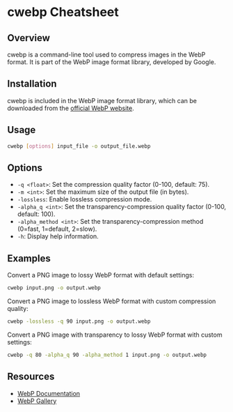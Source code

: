 # cwebp Cheatsheet

## Overview

cwebp is a command-line tool used to compress images in the WebP format. It is part of the WebP image format library, developed by Google.

## Installation

cwebp is included in the WebP image format library, which can be downloaded from the [official WebP website](https://developers.google.com/speed/webp/docs/using).

## Usage

```bash
cwebp [options] input_file -o output_file.webp
```

## Options

- `-q <float>`: Set the compression quality factor (0-100, default: 75).
- `-m <int>`: Set the maximum size of the output file (in bytes).
- `-lossless`: Enable lossless compression mode.
- `-alpha_q <int>`: Set the transparency-compression quality factor (0-100, default: 100).
- `-alpha_method <int>`: Set the transparency-compression method (0=fast, 1=default, 2=slow).
- `-h`: Display help information.

## Examples

Convert a PNG image to lossy WebP format with default settings:

```bash
cwebp input.png -o output.webp
```

Convert a PNG image to lossless WebP format with custom compression quality:

```bash
cwebp -lossless -q 90 input.png -o output.webp
```

Convert a PNG image with transparency to lossy WebP format with custom settings:

```bash
cwebp -q 80 -alpha_q 90 -alpha_method 1 input.png -o output.webp
```

## Resources

- [WebP Documentation](https://developers.google.com/speed/webp/docs)
- [WebP Gallery](https://developers.google.com/speed/webp/gallery1)